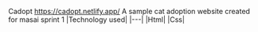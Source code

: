 Cadopt https://cadopt.netlify.app/
A sample cat adoption website created for masai sprint 1
|Technology used|
|---|
|Html|
|Css|
